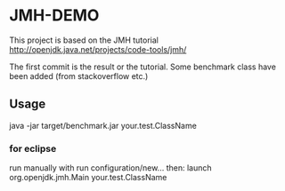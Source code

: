 JMH-DEMO
========

This project is based on the JMH tutorial
http://openjdk.java.net/projects/code-tools/jmh/

The first commit is the result or the tutorial. Some benchmark class have been added (from stackoverflow etc.)


Usage
-----
java -jar target/benchmark.jar your.test.ClassName

### for eclipse
run manually with run configuration/new... then: 
launch org.openjdk.jmh.Main your.test.ClassName

